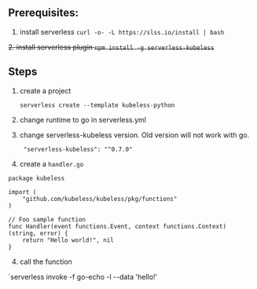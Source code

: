 ## Prerequisites:
1. install serverless `curl -o- -L https://slss.io/install | bash`

~~2. install serverless plugin `npm install -g serverless-kubeless`~~

## Steps
1. create a project

    `serverless create --template kubeless-python`
2. change runtime to go in serverless.yml 
3. change serverless-kubeless version. Old version will not work with go.

   ` "serverless-kubeless": "^0.7.0"`
3. create a `handler.go`
```
package kubeless

import (
	"github.com/kubeless/kubeless/pkg/functions"
)

// Foo sample function
func Handler(event functions.Event, context functions.Context) (string, error) {
	return "Hello world!", nil
}
```
4. call the function

`serverless invoke -f go-echo -l --data 'hello!'




